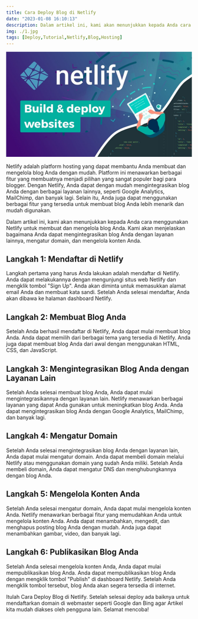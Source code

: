 ```yaml
---
title: Cara Deploy Blog di Netlify
date: "2023-01-08 16:10:13"
description: Dalam artikel ini, kami akan menunjukkan kepada Anda cara menggunakan Netlify untuk membuat dan mengelola blog Anda. Kami akan menjelaskan bagaimana Anda dapat mengintegrasikan blog Anda dengan layanan lainnya, mengatur domain, dan mengelola konten Anda.
img: ./1.jpg
tags: [Deploy,Tutorial,Netlify,Blog,Hosting]
---
```


![Cara Deploy Blog di Netlify](1.jpg)

Netlify adalah platform hosting yang dapat membantu Anda membuat dan mengelola blog Anda dengan mudah. Platform ini menawarkan berbagai fitur yang membuatnya menjadi pilihan yang sangat populer bagi para blogger. Dengan Netlify, Anda dapat dengan mudah mengintegrasikan blog Anda dengan berbagai layanan lainnya, seperti Google Analytics, MailChimp, dan banyak lagi. Selain itu, Anda juga dapat menggunakan berbagai fitur yang tersedia untuk membuat blog Anda lebih menarik dan mudah digunakan.

Dalam artikel ini, kami akan menunjukkan kepada Anda cara menggunakan Netlify untuk membuat dan mengelola blog Anda. Kami akan menjelaskan bagaimana Anda dapat mengintegrasikan blog Anda dengan layanan lainnya, mengatur domain, dan mengelola konten Anda.

## Langkah 1: Mendaftar di Netlify

Langkah pertama yang harus Anda lakukan adalah mendaftar di Netlify. Anda dapat melakukannya dengan mengunjungi situs web Netlify dan mengklik tombol "Sign Up". Anda akan diminta untuk memasukkan alamat email Anda dan membuat kata sandi. Setelah Anda selesai mendaftar, Anda akan dibawa ke halaman dashboard Netlify.

## Langkah 2: Membuat Blog Anda

Setelah Anda berhasil mendaftar di Netlify, Anda dapat mulai membuat blog Anda. Anda dapat memilih dari berbagai tema yang tersedia di Netlify. Anda juga dapat membuat blog Anda dari awal dengan menggunakan HTML, CSS, dan JavaScript.

## Langkah 3: Mengintegrasikan Blog Anda dengan Layanan Lain

Setelah Anda selesai membuat blog Anda, Anda dapat mulai mengintegrasikannya dengan layanan lain. Netlify menawarkan berbagai layanan yang dapat Anda gunakan untuk meningkatkan blog Anda. Anda dapat mengintegrasikan blog Anda dengan Google Analytics, MailChimp, dan banyak lagi.

## Langkah 4: Mengatur Domain

Setelah Anda selesai mengintegrasikan blog Anda dengan layanan lain, Anda dapat mulai mengatur domain. Anda dapat membeli domain melalui Netlify atau menggunakan domain yang sudah Anda miliki. Setelah Anda membeli domain, Anda dapat mengatur DNS dan menghubungkannya dengan blog Anda.

## Langkah 5: Mengelola Konten Anda

Setelah Anda selesai mengatur domain, Anda dapat mulai mengelola konten Anda. Netlify menawarkan berbagai fitur yang memudahkan Anda untuk mengelola konten Anda. Anda dapat menambahkan, mengedit, dan menghapus posting blog Anda dengan mudah. Anda juga dapat menambahkan gambar, video, dan banyak lagi.

## Langkah 6: Publikasikan Blog Anda

Setelah Anda selesai mengelola konten Anda, Anda dapat mulai mempublikasikan blog Anda. Anda dapat mempublikasikan blog Anda dengan mengklik tombol "Publish" di dashboard Netlify. Setelah Anda mengklik tombol tersebut, blog Anda akan segera tersedia di internet.

Itulah Cara Deploy Blog di Netlify. Setelah selesai deploy ada baiknya untuk mendaftarkan domain di webmaster seperti Google dan Bing agar Artikel kita mudah diakses oleh pengguna lain. Selamat mencoba!

